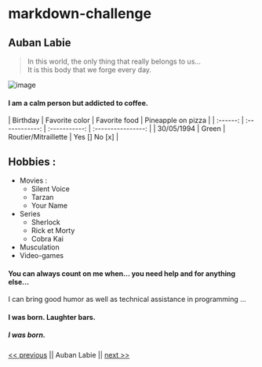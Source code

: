 <h1>markdown-challenge</h1>

<h2>Auban Labie</h2>

<blockquote>
  <p>In this world, the only thing that really belongs to us... <br />
 It is this body that we forge every day.</p>
</blockquote>

<p><img src="/photo.png" alt="image" title="" /></p>

<h4>I am a calm person but addicted to coffee.</h4>

<p>| Birthday | Favorite color | Favorite food | Pineapple on pizza |
| :------: | :------------: | :-----------: | :----------------: |
| 30/05/1994 | Green | Routier/Mitraillette | Yes [] No [x] |</p>

<h2>Hobbies :</h2>

<ul>
<li>Movies :
<ul><li>Silent Voice</li>
<li>Tarzan</li>
<li>Your Name</li></ul></li>
<li>Series
<ul><li>Sherlock</li>
<li>Rick et Morty</li>
<li>Cobra Kai</li></ul></li>
<li>Musculation</li>
<li>Video-games</li>
</ul>

<h4>You can always count on me when... you need help and for anything else...</h4>

<p>I can bring good humor as well as technical assistance in programming ...</p>

<h4>I was born. Laughter bars.</h4>

<h5>I was born.</h5>

<p><a href="https://github.com/Aline-Daems/markdown-challenge/blob/main/README.md">&lt;&lt; previous</a> || Auban Labie || <a href="https://github.com/Achouffe666/marckdown-challenge/blob/main/README.md">next >></a></p>

